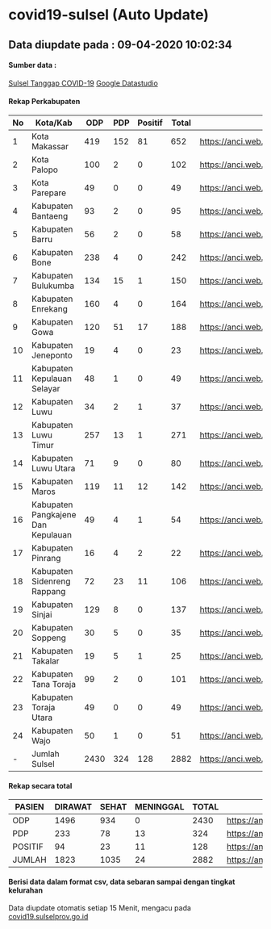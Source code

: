 # covid19-sulsel (Auto Update)

## Data diupdate pada : 09-04-2020 10:02:34

#### Sumber data :
[Sulsel Tanggap COVID-19](https://covid19.sulselprov.go.id)
[Google Datastudio](https://datastudio.google.com/reporting/29b5c6e3-f3d8-4c7e-a88b-39df6365b057)

#### Rekap Perkabupaten 
|No|Kota/Kab|ODP|PDP|Positif|Total|Link|
| --- | --- | --- | --- | --- | --- | --- |
|1|Kota Makassar|419|152|81|652|https://anci.web.id/cor/kota_makassar.html|
|2|Kota Palopo|100|2|0|102|https://anci.web.id/cor/kota_palopo.html|
|3|Kota Parepare|49|0|0|49|https://anci.web.id/cor/kota_parepare.html|
|4|Kabupaten Bantaeng|93|2|0|95|https://anci.web.id/cor/kabupaten_bantaeng.html|
|5|Kabupaten Barru|56|2|0|58|https://anci.web.id/cor/kabupaten_barru.html|
|6|Kabupaten Bone|238|4|0|242|https://anci.web.id/cor/kabupaten_bone.html|
|7|Kabupaten Bulukumba|134|15|1|150|https://anci.web.id/cor/kabupaten_bulukumba.html|
|8|Kabupaten Enrekang|160|4|0|164|https://anci.web.id/cor/kabupaten_enrekang.html|
|9|Kabupaten Gowa|120|51|17|188|https://anci.web.id/cor/kabupaten_gowa.html|
|10|Kabupaten Jeneponto|19|4|0|23|https://anci.web.id/cor/kabupaten_jeneponto.html|
|11|Kabupaten Kepulauan Selayar|48|1|0|49|https://anci.web.id/cor/kabupaten_kepulauan_selayar.html|
|12|Kabupaten Luwu|34|2|1|37|https://anci.web.id/cor/kabupaten_luwu.html|
|13|Kabupaten Luwu Timur|257|13|1|271|https://anci.web.id/cor/kabupaten_luwu_timur.html|
|14|Kabupaten Luwu Utara|71|9|0|80|https://anci.web.id/cor/kabupaten_luwu_utara.html|
|15|Kabupaten Maros|119|11|12|142|https://anci.web.id/cor/kabupaten_maros.html|
|16|Kabupaten Pangkajene Dan Kepulauan|49|4|1|54|https://anci.web.id/cor/kabupaten_pangkajene_dan_kepulauan.html|
|17|Kabupaten Pinrang|16|4|2|22|https://anci.web.id/cor/kabupaten_pinrang.html|
|18|Kabupaten Sidenreng Rappang|72|23|11|106|https://anci.web.id/cor/kabupaten_sidenreng_rappang.html|
|19|Kabupaten Sinjai|129|8|0|137|https://anci.web.id/cor/kabupaten_sinjai.html|
|20|Kabupaten Soppeng|30|5|0|35|https://anci.web.id/cor/kabupaten_soppeng.html|
|21|Kabupaten Takalar|19|5|1|25|https://anci.web.id/cor/kabupaten_takalar.html|
|22|Kabupaten Tana Toraja|99|2|0|101|https://anci.web.id/cor/kabupaten_tana_toraja.html|
|23|Kabupaten Toraja Utara|49|0|0|49|https://anci.web.id/cor/kabupaten_toraja_utara.html|
|24|Kabupaten Wajo|50|1|0|51|https://anci.web.id/cor/kabupaten_wajo.html|
|-|Jumlah Sulsel|2430|324|128|2882|https://anci.web.id/cor/jumlah_sulsel.html|

#### Rekap secara total

| PASIEN | DIRAWAT | SEHAT | MENINGGAL | TOTAL | LINK |
| ---- | -------- | ---- | ---- |  ---- | ---- |
| ODP | 1496  | 934  | 0 | 2430 | https://anci.web.id/cor/odp_detail.html |
| PDP | 233  | 78  | 13  | 324 | https://anci.web.id/cor/pdp_detail.html |
| POSITIF | 94  | 23  | 11  | 128 | https://anci.web.id/cor/positif_detail.html |
| JUMLAH | 1823 | 1035 | 24 | 2882 | https://anci.web.id/cor/jumlah_sulsel.html |

 
#### Berisi data dalam format csv, data sebaran sampai dengan tingkat kelurahan

Data diupdate otomatis setiap 15 Menit, mengacu pada [covid19.sulselprov.go.id](https://covid19.sulselprov.go.id)


